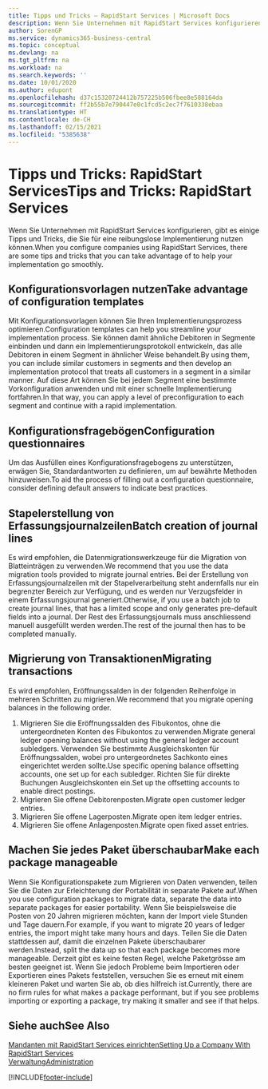 ```yaml
---
title: Tipps und Tricks – RapidStart Services | Microsoft Docs
description: Wenn Sie Unternehmen mit RapidStart Services konfigurieren, gibt es einige Tipps und Tricks, die Sie für eine reibungslose Implementierung nutzen können.
author: SorenGP
ms.service: dynamics365-business-central
ms.topic: conceptual
ms.devlang: na
ms.tgt_pltfrm: na
ms.workload: na
ms.search.keywords: ''
ms.date: 10/01/2020
ms.author: edupont
ms.openlocfilehash: d37c15320724412b757225b506fbee8e588164da
ms.sourcegitcommit: ff2b55b7e790447e0c1fcd5c2ec7f7610338ebaa
ms.translationtype: HT
ms.contentlocale: de-CH
ms.lasthandoff: 02/15/2021
ms.locfileid: "5385638"
---
```

# <a name="tips-and-tricks-rapidstart-services"></a><span data-ttu-id="583e5-103">Tipps und Tricks: RapidStart Services</span><span class="sxs-lookup"><span data-stu-id="583e5-103">Tips and Tricks: RapidStart Services</span></span>

<span data-ttu-id="583e5-104">Wenn Sie Unternehmen mit RapidStart Services konfigurieren, gibt es einige Tipps und Tricks, die Sie für eine reibungslose Implementierung nutzen können.</span><span class="sxs-lookup"><span data-stu-id="583e5-104">When you configure companies using RapidStart Services, there are some tips and tricks that you can take advantage of to help your implementation go smoothly.</span></span>  

## <a name="take-advantage-of-configuration-templates"></a><span data-ttu-id="583e5-105">Konfigurationsvorlagen nutzen</span><span class="sxs-lookup"><span data-stu-id="583e5-105">Take advantage of configuration templates</span></span>

<span data-ttu-id="583e5-106">Mit Konfigurationsvorlagen können Sie Ihren Implementierungsprozess optimieren.</span><span class="sxs-lookup"><span data-stu-id="583e5-106">Configuration templates can help you streamline your implementation process.</span></span> <span data-ttu-id="583e5-107">Sie können damit ähnliche Debitoren in Segmente einbinden und dann ein Implementierungsprotokoll entwickeln, das alle Debitoren in einem Segment in ähnlicher Weise behandelt.</span><span class="sxs-lookup"><span data-stu-id="583e5-107">By using them, you can include similar customers in segments and then develop an implementation protocol that treats all customers in a segment in a similar manner.</span></span> <span data-ttu-id="583e5-108">Auf diese Art können Sie bei jedem Segment eine bestimmte Vorkonfiguration anwenden und mit einer schnelle Implementierung fortfahren.</span><span class="sxs-lookup"><span data-stu-id="583e5-108">In that way, you can apply a level of preconfiguration to each segment and continue with a rapid implementation.</span></span>  

## <a name="configuration-questionnaires"></a><span data-ttu-id="583e5-109">Konfigurationsfragebögen</span><span class="sxs-lookup"><span data-stu-id="583e5-109">Configuration questionnaires</span></span>

<span data-ttu-id="583e5-110">Um das Ausfüllen eines Konfigurationsfragebogens zu unterstützen, erwägen Sie, Standardantworten zu definieren, um auf bewährte Methoden hinzuweisen.</span><span class="sxs-lookup"><span data-stu-id="583e5-110">To aid the process of filling out a configuration questionnaire, consider defining default answers to indicate best practices.</span></span>  

## <a name="batch-creation-of-journal-lines"></a><span data-ttu-id="583e5-111">Stapelerstellung von Erfassungsjournalzeilen</span><span class="sxs-lookup"><span data-stu-id="583e5-111">Batch creation of journal lines</span></span>

<span data-ttu-id="583e5-112">Es wird empfohlen, die Datenmigrationswerkzeuge für die Migration von Blatteinträgen zu verwenden.</span><span class="sxs-lookup"><span data-stu-id="583e5-112">We recommend that you use the data migration tools provided to migrate journal entries.</span></span> <span data-ttu-id="583e5-113">Bei der Erstellung von Erfassungsjournalzeilen mit der Stapelverarbeitung steht andernfalls nur ein begrenzter Bereich zur Verfügung, und es werden nur Verzugsfelder in einem Erfassungsjournal generiert.</span><span class="sxs-lookup"><span data-stu-id="583e5-113">Otherwise, if you use a batch job to create journal lines, that has a limited scope and only generates pre-default fields into a journal.</span></span> <span data-ttu-id="583e5-114">Der Rest des Erfassungsjournals muss anschliessend manuell ausgefüllt werden werden.</span><span class="sxs-lookup"><span data-stu-id="583e5-114">The rest of the journal then has to be completed manually.</span></span>  

## <a name="migrating-transactions"></a><span data-ttu-id="583e5-115">Migrierung von Transaktionen</span><span class="sxs-lookup"><span data-stu-id="583e5-115">Migrating transactions</span></span>

<span data-ttu-id="583e5-116">Es wird empfohlen, Eröffnungssalden in der folgenden Reihenfolge in mehreren Schritten zu migrieren.</span><span class="sxs-lookup"><span data-stu-id="583e5-116">We recommend that you migrate opening balances in the following order.</span></span> <!--Be aware that you cannot insert ledger entries directly. Instead you must use journals to post the journal lines-->

1. <span data-ttu-id="583e5-117">Migrieren Sie die Eröffnungssalden des Fibukontos, ohne die untergeordneten Konten des Fibukontos zu verwenden.</span><span class="sxs-lookup"><span data-stu-id="583e5-117">Migrate general ledger opening balances without using the general ledger account subledgers.</span></span> <span data-ttu-id="583e5-118">Verwenden Sie bestimmte Ausgleichskonten für Eröffnungssalden, wobei pro untergeordnetes Sachkonto eines eingerichtet werden sollte.</span><span class="sxs-lookup"><span data-stu-id="583e5-118">Use specific opening balance offsetting accounts, one set up for each subledger.</span></span> <span data-ttu-id="583e5-119">Richten Sie für direkte Buchungen Ausgleichskonten ein.</span><span class="sxs-lookup"><span data-stu-id="583e5-119">Set up the offsetting accounts to enable direct postings.</span></span>  
2. <span data-ttu-id="583e5-120">Migrieren Sie offene Debitorenposten.</span><span class="sxs-lookup"><span data-stu-id="583e5-120">Migrate open customer ledger entries.</span></span>  <!--work on these-->
3. <span data-ttu-id="583e5-121">Migrieren Sie offene Lagerposten.</span><span class="sxs-lookup"><span data-stu-id="583e5-121">Migrate open item ledger entries.</span></span>  
4. <span data-ttu-id="583e5-122">Migrieren Sie offene Anlagenposten.</span><span class="sxs-lookup"><span data-stu-id="583e5-122">Migrate open fixed asset entries.</span></span>  

## <a name="make-each-package-manageable"></a><span data-ttu-id="583e5-123">Machen Sie jedes Paket überschaubar</span><span class="sxs-lookup"><span data-stu-id="583e5-123">Make each package manageable</span></span>

<span data-ttu-id="583e5-124">Wenn Sie Konfigurationspakete zum Migrieren von Daten verwenden, teilen Sie die Daten zur Erleichterung der Portabilität in separate Pakete auf.</span><span class="sxs-lookup"><span data-stu-id="583e5-124">When you use configuration packages to migrate data, separate the data into separate packages for easier portability.</span></span> <span data-ttu-id="583e5-125">Wenn Sie beispielsweise die Posten von 20 Jahren migrieren möchten, kann der Import viele Stunden und Tage dauern.</span><span class="sxs-lookup"><span data-stu-id="583e5-125">For example, if you want to migrate 20 years of ledger entries, the import might take many hours and days.</span></span> <span data-ttu-id="583e5-126">Teilen Sie die Daten stattdessen auf, damit die einzelnen Pakete überschaubarer werden.</span><span class="sxs-lookup"><span data-stu-id="583e5-126">Instead, split the data up so that each package becomes more manageable.</span></span> <span data-ttu-id="583e5-127">Derzeit gibt es keine festen Regel, welche Paketgrösse am besten geeignet ist. Wenn Sie jedoch Probleme beim Importieren oder Exportieren eines Pakets feststellen, versuchen Sie es erneut mit einem kleineren Paket und warten Sie ab, ob dies hilfreich ist.</span><span class="sxs-lookup"><span data-stu-id="583e5-127">Currently, there are no firm rules for what makes a package performant, but if you see problems importing or exporting a package, try making it smaller and see if that helps.</span></span>  

## <a name="see-also"></a><span data-ttu-id="583e5-128">Siehe auch</span><span class="sxs-lookup"><span data-stu-id="583e5-128">See Also</span></span>

[<span data-ttu-id="583e5-129">Mandanten mit RapidStart Services einrichten</span><span class="sxs-lookup"><span data-stu-id="583e5-129">Setting Up a Company With RapidStart Services</span></span>](admin-set-up-a-company-with-rapidstart.md)  
[<span data-ttu-id="583e5-130">Verwaltung</span><span class="sxs-lookup"><span data-stu-id="583e5-130">Administration</span></span>](admin-setup-and-administration.md)  


[!INCLUDE[footer-include](includes/footer-banner.md)]